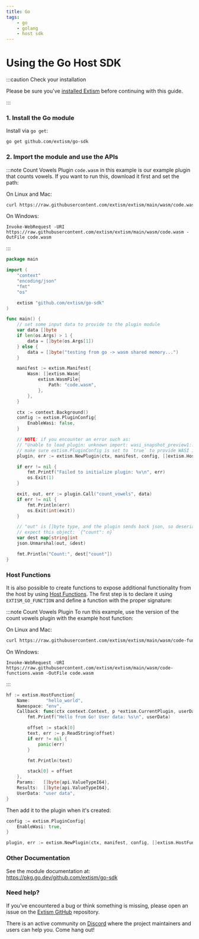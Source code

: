 ```yaml
---
title: Go
tags:
    - go
    - golang
    - host sdk
---
```

# Using the Go Host SDK

:::caution Check your installation

Please be sure you've [installed Extism](/docs/install) before continuing with this guide.

:::

### 1. Install the Go module

Install via `go get`:
```sh
go get github.com/extism/go-sdk
```

### 2. Import the module and use the APIs

:::note Count Vowels Plugin
`code.wasm` in this example is our example plugin that counts vowels. If you want to run this, download it first and set the path:

On Linux and Mac:
```sh
curl https://raw.githubusercontent.com/extism/extism/main/wasm/code.wasm > code.wasm
```

On Windows:
```pwsh
Invoke-WebRequest -URI https://raw.githubusercontent.com/extism/extism/main/wasm/code.wasm -OutFile code.wasm
```
:::

```go title=main.go
package main

import (
	"context"
	"encoding/json"
	"fmt"
	"os"

	extism "github.com/extism/go-sdk"
)

func main() {
	// set some input data to provide to the plugin module
	var data []byte
	if len(os.Args) > 1 {
		data = []byte(os.Args[1])
	} else {
		data = []byte("testing from go -> wasm shared memory...")
	}

	manifest := extism.Manifest{
		Wasm: []extism.Wasm{
			extism.WasmFile{
				Path: "code.wasm",
			},
		},
	}

	ctx := context.Background()
	config := extism.PluginConfig{
		EnableWasi: false,
	}

	// NOTE: if you encounter an error such as:
	// "Unable to load plugin: unknown import: wasi_snapshot_preview1::fd_write has not been defined"
	// make sure extism.PluginConfig is set to `true` to provide WASI imports to your plugin.
	plugin, err := extism.NewPlugin(ctx, manifest, config, []extism.HostFunction{})

	if err != nil {
		fmt.Printf("Failed to initialize plugin: %v\n", err)
		os.Exit(1)
	}

	exit, out, err := plugin.Call("count_vowels", data)
	if err != nil {
		fmt.Println(err)
		os.Exit(int(exit))
	}

	// "out" is []byte type, and the plugin sends back json, so deserialize it into a map.
	// expect this object: `{"count": n}`
	var dest map[string]int
	json.Unmarshal(out, &dest)

	fmt.Println("Count:", dest["count"])
}

```

### Host Functions

It is also possible to create functions to expose additional functionality from the host by using [Host Functions](/docs/concepts/host-functions/). The first step
is to declare it using `EXTISM_GO_FUNCTION` and define a function with the proper signature:

:::note Count Vowels Plugin
To run this example, use the version of the count vowels plugin with the example host function:

On Linux and Mac:
```sh
curl https://raw.githubusercontent.com/extism/extism/main/wasm/code-functions.wasm > code.wasm
```

On Windows:
```pwsh
Invoke-WebRequest -URI https://raw.githubusercontent.com/extism/extism/main/wasm/code-functions.wasm -OutFile code.wasm
```
:::
```go
hf := extism.HostFunction{
	Name:      "hello_world",
	Namespace: "env",
	Callback: func(ctx context.Context, p *extism.CurrentPlugin, userData interface{}, stack []uint64) {
		fmt.Printf("Hello from Go! User data: %s\n", userData)

		offset := stack[0]
		text, err := p.ReadString(offset)
		if err != nil {
			panic(err)
		}

		fmt.Println(text)

		stack[0] = offset
	},
	Params:   []byte{api.ValueTypeI64},
	Results:  []byte{api.ValueTypeI64},
	UserData: "user data",
}
```

Then add it to the plugin when it's created: 

```go
config := extism.PluginConfig{
	EnableWasi: true,
}

plugin, err := extism.NewPlugin(ctx, manifest, config, []extism.HostFunction{hf})
```

### Other Documentation

See the module documentation at: https://pkg.go.dev/github.com/extism/go-sdk

### Need help?

If you've encountered a bug or think something is missing, please open an issue on the [Extism GitHub](https://github.com/extism/go-sdk) repository.

There is an active community on [Discord](https://discord.gg/cx3usBCWnc) where the project maintainers and users can help you. Come hang out!

